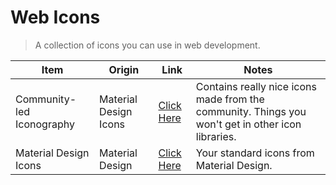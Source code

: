 # Web Icons
> A collection of icons you can use in web development.

Item | Origin | Link | Notes
---------- | ---------- | ---------- | ----------
Community-led Iconography | Material Design Icons | [Click Here](https://materialdesignicons.com/) | Contains really nice icons made from the community. Things you won't get in other icon libraries.
Material Design Icons | Material Design | [Click Here](https://material.io/resources/icons/) | Your standard icons from Material Design.